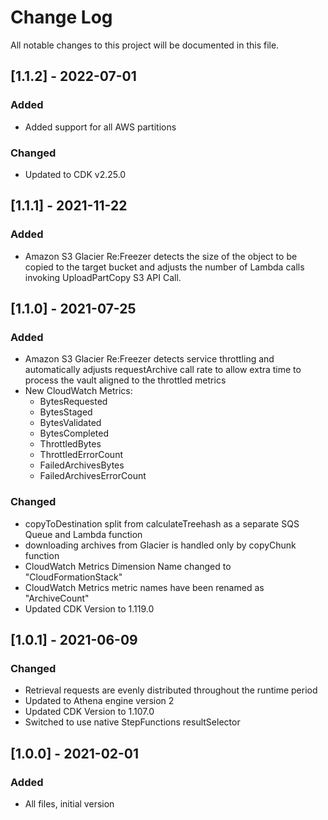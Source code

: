 # Change Log

All notable changes to this project will be documented in this file.

## [1.1.2] - 2022-07-01
### Added
- Added support for all AWS partitions

### Changed
- Updated to CDK v2.25.0

## [1.1.1] - 2021-11-22
### Added
- Amazon S3 Glacier Re:Freezer detects the size of the object to be copied to the target bucket and adjusts the number of Lambda calls invoking UploadPartCopy S3 API Call.

## [1.1.0] - 2021-07-25
### Added
- Amazon S3 Glacier Re:Freezer detects service throttling and automatically adjusts requestArchive call rate to allow extra time to process the vault aligned to the throttled metrics
- New CloudWatch Metrics: 
  - BytesRequested
  - BytesStaged
  - BytesValidated
  - BytesCompleted
  - ThrottledBytes
  - ThrottledErrorCount
  - FailedArchivesBytes
  - FailedArchivesErrorCount

### Changed
- copyToDestination split from calculateTreehash as a separate SQS Queue and Lambda function
- downloading archives from Glacier is handled only by copyChunk function
- CloudWatch Metrics Dimension Name changed to "CloudFormationStack"
- CloudWatch Metrics metric names have been renamed as "ArchiveCount<Metric>"
- Updated CDK Version to 1.119.0

## [1.0.1] - 2021-06-09
### Changed
- Retrieval requests are evenly distributed throughout the runtime period
- Updated to Athena engine version 2
- Updated CDK Version to 1.107.0
- Switched to use native StepFunctions resultSelector

## [1.0.0] - 2021-02-01
### Added
- All files, initial version
